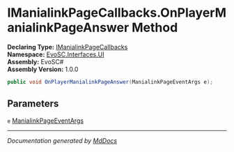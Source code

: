 ﻿<!--  
  <auto-generated>   
    The contents of this file were generated by a tool.  
    Changes to this file may be list if the file is regenerated  
  </auto-generated>   
-->

# IManialinkPageCallbacks.OnPlayerManialinkPageAnswer Method

**Declaring Type:** [IManialinkPageCallbacks](../index.md)  
**Namespace:** [EvoSC.Interfaces.UI](../../index.md)  
**Assembly:** EvoSC\#  
**Assembly Version:** 1.0.0

```csharp
public void OnPlayerManialinkPageAnswer(ManialinkPageEventArgs e);
```

## Parameters

`e`  [ManialinkPageEventArgs](../../../../Core/Events/Callbacks/Args/ManialinkPageEventArgs/index.md)

___

*Documentation generated by [MdDocs](https://github.com/ap0llo/mddocs)*
